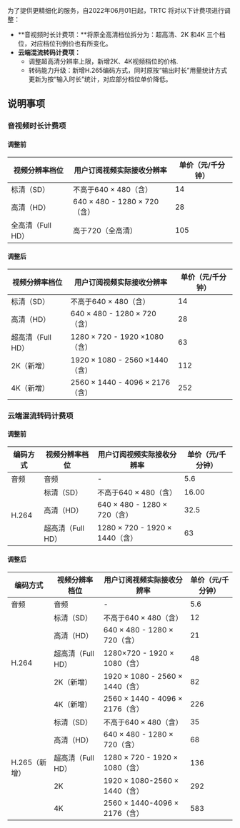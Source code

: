 为了提供更精细化的服务，自2022年06月01日起，TRTC 将对以下计费项进行调整：
- **音视频时长计费项：**将原全高清档位拆分为：超高清、2K 和4K 三个档位，对应档位刊例价也有所变化。
- **云端混流转码计费项：**
    - 调整超高清分辨率上限，新增2K、4K视频档位的价格.
    - 转码能力升级：新增H.265编码方式，同时原按“输出时长”用量统计方式更新为按“输入时长”统计，对应部分档位单价降低。

## 说明事项
### 音视频时长计费项

#### 调整前
<table>
<thead>
<tr>
<th>视频分辨率档位</th>
<th>用户订阅视频实际接收分辨率</th>
<th>单价（元/千分钟）</th>
</tr>
</thead>
<tbody><tr>
<td>标清（SD）</td>
<td>不高于640 × 480（含）</td>
<td>14</td>
</tr>
<tr>
<td>高清（HD）</td>
<td>640 × 480 - 1280 × 720（含）</td>
<td>28</td>
</tr>
<tr>
<td>全高清（Full HD）</td>
<td>高于720（全高清）</td>
<td>105</td>
</tr>
</tbody></table>

#### 调整后
<table>
<thead>
<tr>
<th>视频分辨率档位</th>
<th>用户订阅视频实际接收分辨率</th>
<th>单价（元/千分钟）</th>
</tr>
</thead>
<tbody><tr>
<td>标清（SD）</td>
<td>不高于640 × 480（含）</td>
<td>14</td>
</tr>
<tr>
<td>高清（HD）</td>
<td>640 × 480 - 1280 × 720（含）</td>
<td>28</td>
</tr>
<tr>
<td>超高清（Full HD）</td>
<td>1280 × 720 - 1920 ×1080（含）</td>
<td>63</td>
</tr>
<tr>
<td>2K（新增）</td>
<td>1920 × 1080 - 2560 ×1440（含）</td>
<td>112</td>
</tr>
<tr>
<td>4K（新增）</td>
<td>2560 × 1440 - 4096 × 2176（含）</td>
<td>252</td>
</tr>
</tbody></table>



### 云端混流转码计费项
#### 调整前
<table>
<thead>
<tr>
<th>编码方式</th>
<th>视频分辨率档位</th>
<th>用户订阅视频实际接收分辨率</th>
<th>单价（元/千分钟）</th>
</tr>
</thead>
<tbody><tr>
<td>音频</td>
<td>音频</td>
<td>-</td>
<td>5.6</td>
</tr>
<tr>
<td rowspan=3>H.264</td>
<td>标清（SD）</td>
<td>不高于640 × 480（含）</td>
<td>16.00</td>
</tr>
<tr>
<td>高清（HD）</td>
<td>640 × 480 - 1280 × 720（含）</td>
<td>32.5</td>
</tr>
<tr>
<td>超高清（Full HD）</td>
<td>1280 × 720 - 1920 × 1440（含）</td>
<td>63</td>
</tr>
</tbody></table>

 
 #### 调整后
<table>
<thead>
<tr>
<th>编码方式</th>
<th>视频分辨率档位</th>
<th>用户订阅视频实际接收分辨率</th>
<th>单价（元/千分钟）</th>
</tr>
</thead>
<tbody><tr>
<td>音频</td>
<td>音频</td>
<td>-</td>
<td>5.6</td>
</tr>
<tr>
<td rowspan=5>H.264</td>
<td>标清（SD）</td>
<td>不高于640 × 480（含）</td>
<td>12</td>
</tr>
<tr>
<td>高清（HD）</td>
<td>640 × 480 - 1280 × 720（含）</td>
<td>21</td>
</tr>
<tr>
<td>超高清（Full HD）</td>
<td>1280×720 - 1920 × 1080（含）</td>
<td>48</td>
</tr>
<tr>
<td>2K（新增）</td>
<td>1920 × 1080 - 2560 × 1440（含）</td>
<td>82</td>
</tr>
<tr>
<td>4K（新增）</td>
<td>2560 × 1440 - 4096 × 2176（含）</td>
<td>226</td>
</tr>
<tr>
<td rowspan=5>H.265（新增）</td>
<td>标清（SD）</td>
<td>不高于640 × 480（含）</td>
<td>35</td>
</tr>
<tr>
<td>高清（HD）</td>
<td>640 × 480 - 1280 × 720（含）</td>
<td>68</td>
</tr>
<tr>
<td>超高清（Full HD）</td>
<td>1280 × 720 - 1920 × 1080（含）</td>
<td>136</td>
</tr>
<tr>
<td>2K</td>
<td>1920 × 1080-2560 × 1440（含）</td>
<td>292</td>
</tr>
<tr>
<td>4K</td>
<td>2560 × 1440-4096 × 2176（含）</td>
<td>583</td>
</tr>
</tbody></table>

